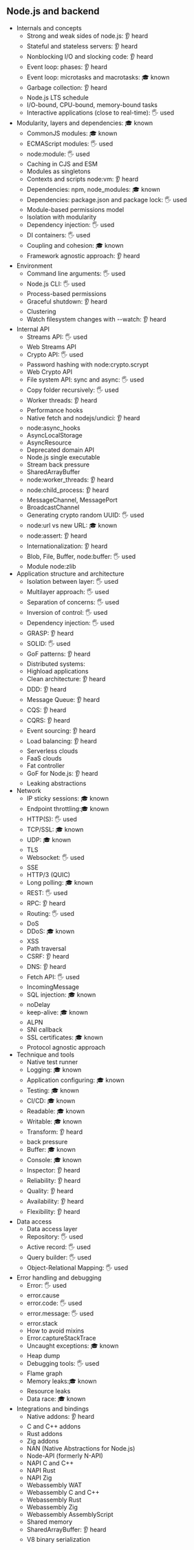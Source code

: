 ## Node.js and backend

- Internals and concepts
  - Strong and weak sides of node.js: 👂 heard
  - Stateful and stateless servers: 👂 heard
  - Nonblocking I/O and slocking code: 👂 heard
  - Event loop: phases: 👂 heard
  - Event loop: microtasks and macrotasks: 🎓 known
  - Garbage collection: 👂 heard
  - Node.js LTS schedule
  - I/O-bound, CPU-bound, memory-bound tasks
  - Interactive applications (close to real-time): 🖐️ used
- Modularity, layers and dependencies: 🎓 known
  - CommonJS modules: 🎓 known
  - ECMAScript modules: 🖐️ used
  - node:module: 🖐️ used
  - Caching in CJS and ESM
  - Modules as singletons
  - Contexts and scripts node:vm: 👂 heard
  - Dependencies: npm, node_modules: 🎓 known
  - Dependencies: package.json and package lock: 🖐️ used
  - Module-based permissions model
  - Isolation with modularity
  - Dependency injection: 🖐️ used
  - DI containers: 🖐️ used
  - Coupling and cohesion: 🎓 known
  - Framework agnostic approach: 👂 heard
- Environment
  - Command line arguments: 🖐️ used
  - Node.js CLI: 🖐️ used
  - Process-based permissions
  - Graceful shutdown: 👂 heard
  - Clustering
  - Watch filesystem changes with --watch: 👂 heard
- Internal API
  - Streams API: 🖐️ used
  - Web Streams API
  - Crypto API: 🖐️ used
  - Password hashing with node:crypto.scrypt
  - Web Crypto API
  - File system API: sync and async: 🖐️ used
  - Copy folder recursively: 🖐️ used
  - Worker threads: 👂 heard
  - Performance hooks
  - Native fetch and nodejs/undici: 👂 heard
  - node:async_hooks
  - AsyncLocalStorage
  - AsyncResource
  - Deprecated domain API
  - Node.js single executable
  - Stream back pressure
  - SharedArrayBuffer
  - node:worker_threads: 👂 heard
  - node:child_process: 👂 heard
  - MessageChannel, MessagePort
  - BroadcastChannel
  - Generating crypto random UUID: 🖐️ used
  - node:url vs new URL: 🎓 known
  - node:assert: 👂 heard
  - Internationalization: 👂 heard
  - Blob, File, Buffer, node:buffer: 🖐️ used
  - Module node:zlib
- Application structure and architecture
  - Isolation between layer: 🖐️ used
  - Multilayer approach: 🖐️ used
  - Separation of concerns: 🖐️ used
  - Inversion of control: 🖐️ used
  - Dependency injection: 🖐️ used
  - GRASP: 👂 heard
  - SOLID: 🖐️ used
  - GoF patterns: 👂 heard
  - Distributed systems:
  - Highload applications
  - Clean architecture: 👂 heard
  - DDD: 👂 heard
  - Message Queue: 👂 heard
  - CQS: 👂 heard
  - CQRS: 👂 heard
  - Event sourcing: 👂 heard
  - Load balancing: 👂 heard
  - Serverless clouds
  - FaaS clouds
  - Fat controller
  - GoF for Node.js: 👂 heard
  - Leaking abstractions
- Network
  - IP sticky sessions: 🎓 known
  - Endpoint throttling:🎓 known
  - HTTP(S): 🖐️ used
  - TCP/SSL: 🎓 known
  - UDP: 🎓 known
  - TLS
  - Websocket: 🖐️ used
  - SSE
  - HTTP/3 (QUIC)
  - Long polling: 🎓 known
  - REST: 🖐️ used
  - RPC: 👂 heard
  - Routing: 🖐️ used
  - DoS
  - DDoS: 🎓 known
  - XSS
  - Path traversal
  - CSRF: 👂 heard
  - DNS: 👂 heard
  - Fetch API: 🖐️ used
  - IncomingMessage
  - SQL injection: 🎓 known
  - noDelay
  - keep-alive: 🎓 known
  - ALPN
  - SNI callback
  - SSL certificates: 🎓 known
  - Protocol agnostic approach
- Technique and tools
  - Native test runner
  - Logging: 🎓 known
  - Application configuring: 🎓 known
  - Testing: 🎓 known
  - CI/CD: 🎓 known
  - Readable: 🎓 known
  - Writable: 🎓 known
  - Transform: 👂 heard
  - back pressure
  - Buffer: 🎓 known
  - Console: 🎓 known
  - Inspector: 👂 heard
  - Reliability: 👂 heard
  - Quality: 👂 heard
  - Availability: 👂 heard
  - Flexibility: 👂 heard
- Data access
  - Data access layer
  - Repository: 🖐️ used
  - Active record: 🖐️ used
  - Query builder: 🖐️ used
  - Object-Relational Mapping: 🖐️ used
- Error handling and debugging
  - Error: 🖐️ used
  - error.cause
  - error.code: 🖐️ used
  - error.message: 🖐️ used
  - error.stack
  - How to avoid mixins
  - Error.captureStackTrace
  - Uncaught exceptions: 🎓 known
  - Heap dump
  - Debugging tools: 🖐️ used
  - Flame graph
  - Memory leaks:🎓 known
  - Resource leaks
  - Data race: 🎓 known
- Integrations and bindings
  - Native addons: 👂 heard
  - C and C++ addons
  - Rust addons
  - Zig addons
  - NAN (Native Abstractions for Node.js)
  - Node-API (formerly N-API)
  - NAPI C and C++
  - NAPI Rust
  - NAPI Zig
  - Webassembly WAT
  - Webassembly C and C++
  - Webassembly Rust
  - Webassembly Zig
  - Webassembly AssemblyScript
  - Shared memory
  - SharedArrayBuffer: 👂 heard
  - V8 binary serialization
